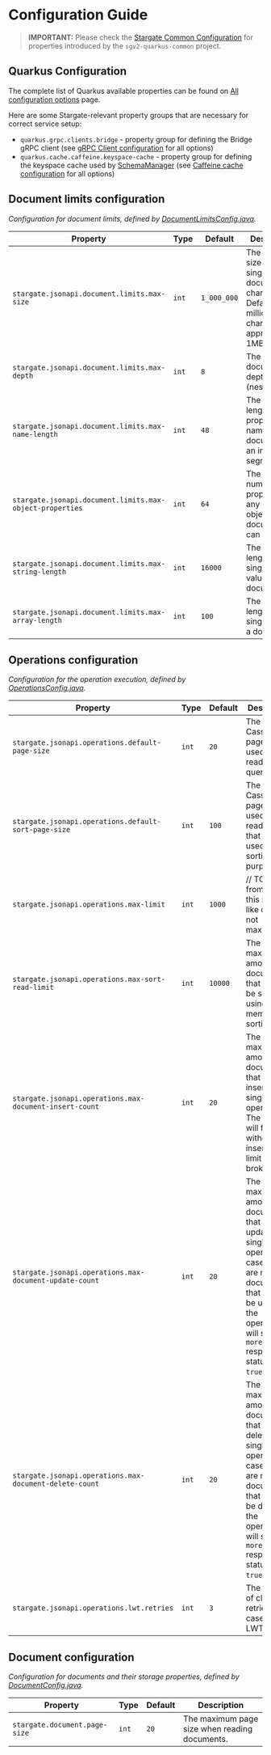 # Configuration Guide

> **IMPORTANT:** Please check the [Stargate Common Configuration](https://github.com/stargate/stargate/blob/main/apis/sgv2-quarkus-common/CONFIGURATION.md) for properties introduced by the `sgv2-quarkus-common` project.

## Quarkus Configuration

The complete list of Quarkus available properties can be found on [All configuration options](https://quarkus.io/guides/all-config) page.

Here are some Stargate-relevant property groups that are necessary for correct service setup:

* `quarkus.grpc.clients.bridge` - property group for defining the Bridge gRPC client (see [gRPC Client configuration](https://quarkus.io/guides/grpc-service-consumption#client-configuration) for all options)
* `quarkus.cache.caffeine.keyspace-cache` - property group  for defining the keyspace cache used by [SchemaManager](../sgv2-quarkus-common/src/main/java/io/stargate/sgv2/api/common/schema/SchemaManager.java) (see [Caffeine cache configuration](https://quarkus.io/guides/cache#caffeine-configuration-properties) for all options)


## Document limits configuration
*Configuration for document limits, defined by [DocumentLimitsConfig.java](src/main/java/io/stargate/sgv2/jsonapi/config/DocumentLimitsConfig.java).*

| Property                                                 | Type  | Default     | Description                                                                                                 |
|----------------------------------------------------------|-------|-------------|-------------------------------------------------------------------------------------------------------------|
| `stargate.jsonapi.document.limits.max-size`              | `int` | `1_000_000` | The maximum size of a single document in characters. Defaults to 1 million characters or approximately 1MB. |
| `stargate.jsonapi.document.limits.max-depth`             | `int` | `8`         | The maximum document depth (nesting).                                                                       |
| `stargate.jsonapi.document.limits.max-name-length`       | `int` | `48`        | The maximum length of property names in a document for an individual segment.                               |
| `stargate.jsonapi.document.limits.max-object-properties` | `int` | `64`        | The maximum number of properties any single object in a document can contain.                               |
| `stargate.jsonapi.document.limits.max-string-length`     | `int` | `16000`     | The maximum length of a single string value in a document.                                                  |
| `stargate.jsonapi.document.limits.max-array-length`      | `int` | `100`       | The maximum length of a single array in a document.                                                         |

## Operations configuration
*Configuration for the operation execution, defined by [OperationsConfig.java](src/main/java/io/stargate/sgv2/jsonapi/config/OperationsConfig.java).*

| Property                                                | Type  | Default | Description                                                                                                                                                                                         |
|---------------------------------------------------------|-------|---------|-----------------------------------------------------------------------------------------------------------------------------------------------------------------------------------------------------|
| `stargate.jsonapi.operations.default-page-size`         | `int` | `20`    | The default Cassandra page size used for read queries.                                                                                                                                              |
| `stargate.jsonapi.operations.default-sort-page-size`    | `int` | `100`   | The default Cassandra page size used for read queries that are used for sorting purposes.                                                                                                           |
| `stargate.jsonapi.operations.max-limit`                 | `int` | `1000`  | // TODO from code this seems like default, not maximum???                                                                                                                                           |
| `stargate.jsonapi.operations.max-sort-read-limit`       | `int` | `10000` | The maximum amount of documents that could be sorted using the in-memory sorting.                                                                                                                   |
| `stargate.jsonapi.operations.max-document-insert-count` | `int` | `20`    | The maximum amount of documents that can be inserted in a single operation. The request will fail fast without inserts if the limit is broken.                                                      |
| `stargate.jsonapi.operations.max-document-update-count` | `int` | `20`    | The maximum amount of documents that can be updated in a single operation. In case there are more documents that could be updated, the operation will set the `moreData` response status to `true`. |
| `stargate.jsonapi.operations.max-document-delete-count` | `int` | `20`    | The maximum amount of documents that can be deleted in a single operation. In case there are more documents that could be deleted, the operation will set the `moreData` response status to `true`. |
| `stargate.jsonapi.operations.lwt.retries`               | `int` | `3`     | The amount of client side retries in case of a LWT failure.                                                                                                                                         |

## Document configuration
*Configuration for documents and their storage properties, defined by [DocumentConfig.java](src/main/java/io/stargate/sgv2/jsonapi/service/bridge/config/DocumentConfig.java).*

| Property                                        | Type     | Default      | Description                                                        |
|-------------------------------------------------|----------|--------------|--------------------------------------------------------------------|
| `stargate.document.page-size`                   | `int`    | `20`         | The maximum page size when reading documents.                      |